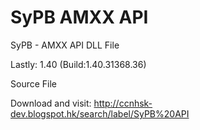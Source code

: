 # SyPB AMXX API

SyPB - AMXX API DLL File

Lastly: 1.40 (Build:1.40.31368.36)

Source File

Download and visit:
http://ccnhsk-dev.blogspot.hk/search/label/SyPB%20API